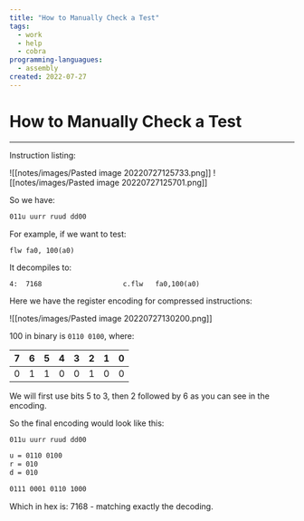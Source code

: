 ```yaml
---
title: "How to Manually Check a Test"
tags:
  - work
  - help
  - cobra
programming-languagues:
  - assembly
created: 2022-07-27
---
```

# How to Manually Check a Test
---
Instruction listing:

![[notes/images/Pasted image 20220727125733.png]]
![[notes/images/Pasted image 20220727125701.png]]

So we have:

```bash
011u uurr ruud dd00
```

For example, if we want to test:

```assembly
flw fa0, 100(a0)
```

It decompiles to:

```assembly
4:	7168                	c.flw	fa0,100(a0)
```

Here we have the register encoding for compressed instructions:

![[notes/images/Pasted image 20220727130200.png]]

100 in binary is `0110 0100`, where:

|  7  | 6   | 5   | 4   | 3   | 2   | 1   | 0   |
| --- | --- | --- | --- | --- | --- | --- | --- |
| 0   | 1   | 1   | 0   | 0   | 1   | 0   | 0   |

We will first use bits 5 to 3, then 2 followed by 6 as you can see in the encoding.

So the final encoding would look like this:

```bash
011u uurr ruud dd00

u = 0110 0100
r = 010
d = 010

0111 0001 0110 1000
```

Which in hex is: 7168 - matching exactly the decoding.